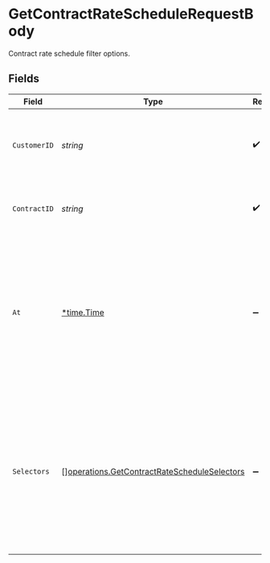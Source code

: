 # GetContractRateScheduleRequestBody

Contract rate schedule filter options.


## Fields

| Field                                                                                                                                                       | Type                                                                                                                                                        | Required                                                                                                                                                    | Description                                                                                                                                                 |
| ----------------------------------------------------------------------------------------------------------------------------------------------------------- | ----------------------------------------------------------------------------------------------------------------------------------------------------------- | ----------------------------------------------------------------------------------------------------------------------------------------------------------- | ----------------------------------------------------------------------------------------------------------------------------------------------------------- |
| `CustomerID`                                                                                                                                                | *string*                                                                                                                                                    | :heavy_check_mark:                                                                                                                                          | ID of the customer for whose contract to get the rate schedule for.                                                                                         |
| `ContractID`                                                                                                                                                | *string*                                                                                                                                                    | :heavy_check_mark:                                                                                                                                          | ID of the contract to get the rate schedule for.                                                                                                            |
| `At`                                                                                                                                                        | [*time.Time](https://pkg.go.dev/time#Time)                                                                                                                  | :heavy_minus_sign:                                                                                                                                          | optional timestamp which overlaps with the returned rate schedule segments. When not specified, the current timestamp will be used.                         |
| `Selectors`                                                                                                                                                 | [][operations.GetContractRateScheduleSelectors](../../models/operations/getcontractratescheduleselectors.md)                                                | :heavy_minus_sign:                                                                                                                                          | List of rate selectors, rates matching ANY of the selectors will be included in the response. Passing no selectors will result in all rates being returned. |